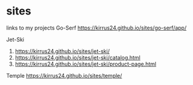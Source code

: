# sites

links to my projects
Go-Serf
https://kirrus24.github.io/sites/go-serf/app/

Jet-Ski
1) https://kirrus24.github.io/sites/jet-ski/
2) https://kirrus24.github.io/sites/jet-ski/catalog.html
3) https://kirrus24.github.io/sites/jet-ski/product-page.html

Temple
https://kirrus24.github.io/sites/temple/
